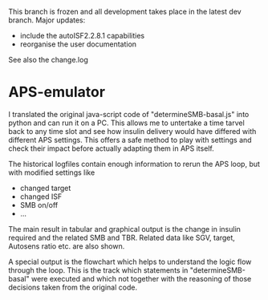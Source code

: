 This branch is frozen and all development takes place in the latest dev branch.
Major updates:
- include the autoISF2.2.8.1 capabilities
- reorganise the user documentation

See also the change.log

# APS-emulator

I translated the original java-script code of "determineSMB-basal.js" into python and can run it on a PC. 
This allows me to untertake a time tarvel back to any time slot and see how insulin delivery 
would have differed with different APS settings. This offers a safe method to play with settings 
and check their impact before actually adapting them in APS itself.

The historical logfiles contain enough information to rerun the APS loop, but with modified settings like
- changed target
- changed ISF
- SMB on/off
- ...

The main result in tabular and graphical output is the change in insulin required and the related SMB and TBR. 
Related data like SGV, target, Autosens ratio etc. are also shown.

A special output is the flowchart which helps to understand the logic flow through the loop. This is the 
track which statements in "determineSMB-basal" were executed and which not together with the reasoning 
of those decisions taken from the original code.
